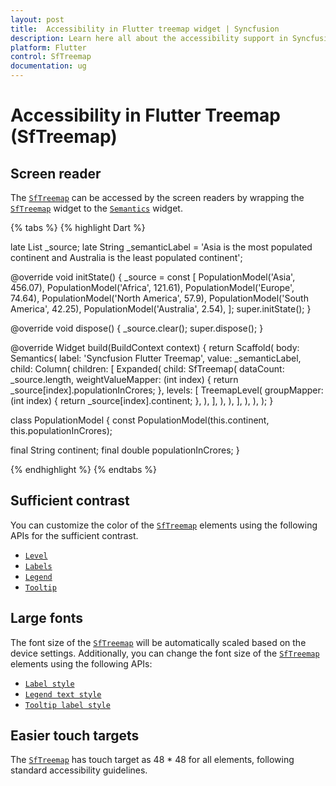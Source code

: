 ```yaml
---
layout: post
title:  Accessibility in Flutter treemap widget | Syncfusion
description: Learn here all about the accessibility support in Syncfusion Flutter treemap (SfTreemap) widget and how to customize it.
platform: Flutter
control: SfTreemap
documentation: ug
---
```


# Accessibility in Flutter Treemap (SfTreemap)

## Screen reader

The [`SfTreemap`](https://pub.dev/documentation/syncfusion_flutter_treemap/latest/treemap/SfTreemap-class.html) can be accessed by the screen readers by wrapping the [`SfTreemap`](https://pub.dev/documentation/syncfusion_flutter_treemap/latest/treemap/SfTreemap-class.html) widget to the [`Semantics`](https://api.flutter.dev/flutter/widgets/Semantics-class.html) widget.

{% tabs %}
{% highlight Dart %}

  late List<PopulationModel> _source;
  late String _semanticLabel = 'Asia is the most populated continent and Australia is the least populated continent';

  @override
  void initState() {
    _source = const <PopulationModel>[
        PopulationModel('Asia', 456.07),
        PopulationModel('Africa', 121.61),
        PopulationModel('Europe', 74.64),
        PopulationModel('North America', 57.9),
        PopulationModel('South America', 42.25),
        PopulationModel('Australia', 2.54),
    ];
    super.initState();
  }

  @override
  void dispose() {
    _source.clear();
    super.dispose();
  }

  @override
  Widget build(BuildContext context) {
    return Scaffold(
      body: Semantics(
          label: 'Syncfusion Flutter Treemap',
          value: _semanticLabel,
          child: Column(
            children: [
              Expanded(
                child: SfTreemap(
                  dataCount: _source.length,
                  weightValueMapper: (int index) {
                    return _source[index].populationInCrores;
                  },
                  levels: [
                    TreemapLevel(
                      groupMapper: (int index) {
                        return _source[index].continent;
                      },
                    ),
                  ],
                ),
              ),
            ],
          ),
        ),
    );
  }

class PopulationModel {
  const PopulationModel(this.continent, this.populationInCrores);

  final String continent;
  final double populationInCrores;
}

{% endhighlight %}
{% endtabs %}

## Sufficient contrast

You can customize the color of the [`SfTreemap`](https://pub.dev/documentation/syncfusion_flutter_treemap/latest/treemap/SfTreemap-class.html) elements using the following APIs for the sufficient contrast.

* [`Level`](https://help.syncfusion.com/flutter/treemap/color-customization#level-color)
* [`Labels`](https://help.syncfusion.com/flutter/treemap/labels)
* [`Legend`](https://help.syncfusion.com/flutter/treemap/legend#icon-and-text-customization)
* [`Tooltip`](https://help.syncfusion.com/flutter/treemap/tooltip#appearance-customization)

## Large fonts

The font size of the [`SfTreemap`](https://pub.dev/documentation/syncfusion_flutter_treemap/latest/treemap/SfTreemap-class.html) will be automatically scaled based on the device settings. Additionally, you can change the font size of the [`SfTreemap`](https://pub.dev/documentation/syncfusion_flutter_treemap/latest/treemap/SfTreemap-class.html) elements using the following APIs:

* [`Label style`](https://help.syncfusion.com/flutter/treemap/labels#add-labels)
* [`Legend text style`](https://help.syncfusion.com/flutter/treemap/legend#text-style)
* [`Tooltip label style`](https://help.syncfusion.com/flutter/treemap/tooltip#tooltip-for-the-tiles)

## Easier touch targets

The [`SfTreemap`](https://pub.dev/documentation/syncfusion_flutter_treemap/latest/treemap/SfTreemap-class.html) has touch target as 48 * 48 for all elements, following standard accessibility guidelines.